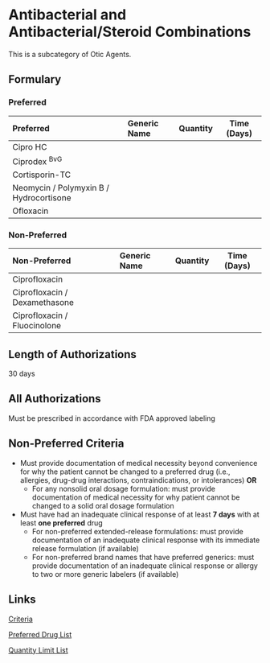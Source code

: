 # Antibacterial and Antibacterial/Steroid Combinations

This is a subcategory of Otic Agents.

## Formulary

### Preferred

| Preferred                           | Generic Name | Quantity | Time (Days) |
| :---------------------------------- | :----------- | :------: | :---------: |
| Cipro HC                            |              |          |             |
| Ciprodex <sup>BvG</sup>                       |              |          |             |
| Cortisporin-TC                      |              |          |             |
| Neomycin / Polymyxin B / Hydrocortisone |              |          |             |
| Ofloxacin                           |              |          |             |

### Non-Preferred

| Non-Preferred               | Generic Name | Quantity | Time (Days) |
| :-------------------------- | :----------- | :------: | :---------: |
| Ciprofloxacin               |              |          |             |
| Ciprofloxacin / Dexamethasone |              |          |             |
| Ciprofloxacin / Fluocinolone  |              |          |             |

## Length of Authorizations

30 days

## All Authorizations

Must be prescribed in accordance with FDA approved labeling

## Non-Preferred Criteria

- Must provide documentation of medical necessity beyond convenience for why the patient cannot be changed to a preferred drug (i.e., allergies, drug-drug interactions, contraindications, or intolerances) **OR**
    - For any nonsolid oral dosage formulation: must provide documentation of medical necessity for why patient cannot be changed to a solid oral dosage formulation
- Must have had an inadequate clinical response of at least **7 days** with at least **one preferred** drug
    - For non-preferred extended-release formulations: must provide documentation of an inadequate clinical response with its immediate release formulation (if available)
    - For non-preferred brand names that have preferred generics: must provide documentation of an inadequate clinical response or allergy to two or more generic labelers (if available)

## Links

[Criteria](https://pharmacy.medicaid.ohio.gov/sites/default/files/20230101_UPDL%20_Criteria_APPROVED.pdf#page=90)

[Preferred Drug List](https://pharmacy.medicaid.ohio.gov/sites/default/files/20230101_UPDL_APPROVED_12.13.22.pdf#page=30)

[Quantity Limit List](https://pharmacy.medicaid.ohio.gov/sites/default/files/20230101_Ohio_Medicaid_Quantity_Document_APPROVED.pdf)
